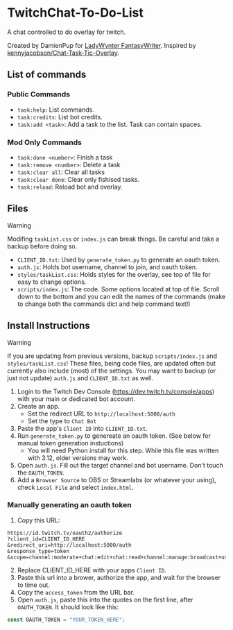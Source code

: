 # TwitchChat-To-Do-List

A chat controlled to do overlay for twitch.

Created by DamienPup for [LadyWynter FantasyWriter](https://www.twitch.tv/ladywynter_fantasywriter).
Inspired by [kennyjacobson/Chat-Task-Tic-Overlay](https://github.com/kennyjacobson/Chat-Task-Tic-Overlay).

## List of commands

### Public Commands

- `task:help`: List commands.
- `task:credits`: List bot credits.
- `task:add <task>`: Add a task to the list. Task can contain spaces.

### Mod Only Commands

- `task:done <number>`: Finish a task
- `task:remove <number>`: Delete a task
- `task:clear all`: Clear all tasks
- `task:clear done`: Clear only fishised tasks.
- `task:reload`: Reload bot and overlay.

## Files

> [!WARNING]
> Modifing `taskList.css` or `index.js` can break things. Be careful and take a backup before doing so.

- `CLIENT_ID.txt`: Used by `generate_token.py` to generate an oauth token.
- `auth.js`: Holds bot username, channel to join, and oauth token.
- `styles/taskList.css`: Holds styles for the overlay, see top of file for easy to change options.
- `scripts/index.js`: The code. Some options located at top of file. Scroll down to the bottom and you can edit the names of the commands (make to change both the commands dict and help command text!)

## Install Instructions

> [!WARNING]
> If you are updating from previous versions, backup `scripts/index.js` and `styles/taskList.css`!
> These files, being code files, are updated often but currently also include (most) of the settings.
> You may want to backup (or just not update) `auth.js` and `CLIENT_ID.txt` as well.

1. Login to the Twitch Dev Console (https://dev.twitch.tv/console/apps) with your main or dedicated bot account.
1. Create an app.
   - Set the redirect URL to `http://localhost:5000/auth`
   - Set the type to `Chat Bot`
2. Paste the app's `Client ID` into `CLIENT_ID.txt`.
3. Run `generate_token.py` to genereate an oauth token. (See below for manual token generation instuctions)
   - You will need Python install for this step. While this file was written with 3.12, older versions may work.
5. Open `auth.js`. Fill out the target channel and bot username. Don't touch the `OAUTH_TOKEN`.
6. Add a `Browser Source` to OBS or Streamlabs (or whatever your using), check `Local File` and select `index.html`.

### Manually generating an oauth token

1. Copy this URL:
```
https://id.twitch.tv/oauth2/authorize
?client_id=CLIENT_ID_HERE
&redirect_uri=http://localhost:5000/auth
&response_type=token
&scope=channel:moderate+chat:edit+chat:read+channel:manage:broadcast+user:edit:broadcast+channel:read:redemptions+user:read:email
```
2. Replace CLIENT_ID_HERE with your apps `Client ID`.
3. Paste this url into a brower, authorize the app, and wait for the browser to time out.
4. Copy the `access_token` from the URL bar.
5. Open `auth.js`, paste this into the quotes on the first line, after `OAUTH_TOKEN`. It should look like this:
```js
const OAUTH_TOKEN = "YOUR_TOKEN_HERE";
```
